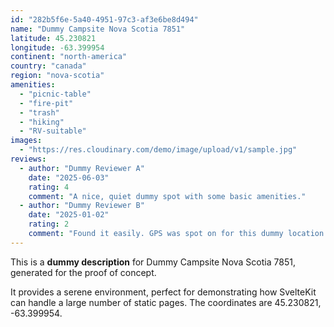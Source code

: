 ```yaml
---
id: "282b5f6e-5a40-4951-97c3-af3e6be8d494"
name: "Dummy Campsite Nova Scotia 7851"
latitude: 45.230821
longitude: -63.399954
continent: "north-america"
country: "canada"
region: "nova-scotia"
amenities:
  - "picnic-table"
  - "fire-pit"
  - "trash"
  - "hiking"
  - "RV-suitable"
images:
  - "https://res.cloudinary.com/demo/image/upload/v1/sample.jpg"
reviews:
  - author: "Dummy Reviewer A"
    date: "2025-06-03"
    rating: 4
    comment: "A nice, quiet dummy spot with some basic amenities."
  - author: "Dummy Reviewer B"
    date: "2025-01-02"
    rating: 2
    comment: "Found it easily. GPS was spot on for this dummy location."
---
```


This is a **dummy description** for Dummy Campsite Nova Scotia 7851, generated for the proof of concept.

It provides a serene environment, perfect for demonstrating how SvelteKit can handle a large number of static pages. The coordinates are 45.230821, -63.399954.
